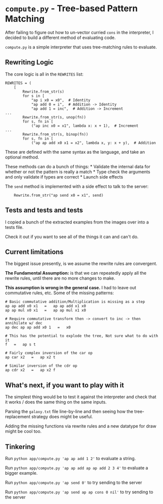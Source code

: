 # `compute.py` - Tree-based Pattern Matching

After failing to figure out how to un-vector curried `cons` in the interpreter,
I decided to build a different method of evaluating code.

`compute.py` is a simple interpreter that uses tree-matching rules to evaluate.

## Rewriting Logic

The core logic is all in the `REWRITES` list:
```
REWRITES = (
    [
        Rewrite.from_str(s)
        for s in [
            "ap i x0 = x0",  # Identity
            "ap add 0 = i",  # Addition -> Identity
            "ap add 1 = inc",  # Addition -> Increment
...
        Rewrite.from_str(s, unop(fn))
        for s, fn in [
            ("ap inc x0 = x1", lambda x: x + 1),  # Increment
...
        Rewrite.from_str(s, binop(fn))
        for s, fn in [
            ("ap ap add x0 x1 = x2", lambda x, y: x + y),  # Addition
```

These are defined with the same syntax as the language, and take an optional method.

These methods can do a bunch of things:
    * Validate the internal data for whether or not the pattern is really a match
    * Type check the arguments and only validate if types are correct
    * Launch side effects

The `send` method is implemented with a side effect to talk to the server:
```
    Rewrite.from_str("ap send x0 = x1", send)
```

## Tests and tests and tests

I copied a bunch of the extracted examples from the images over into a tests file.

Check it out if you want to see all of the things it can and can't do.

## Current limitations

The biggest issue presently, is we assume the rewrite rules are convergent.

**The Fundamental Assumption:** is that we can repeatedly apply all the rewrite rules,
until there are no more changes to make.


**This assumption is wrong in the general case.**
I had to leave out commutative rules, etc.  Some of the missing patterns:
```
# Basic commutative addition/Multiplication is missing as a step
ap ap add x0 x1   =   ap ap add x1 x0
ap ap mul x0 x1   =   ap ap mul x1 x0

# Require commutative transform then -> convert to inc -> then annihilate w/ dec
ap dec ap ap add x0 1   =   x0

# This has the potential to explode the tree, Not sure what to do with it
f   =   ap s t

# Fairly complex inversion of the car op
ap car x2   =   ap x2 t

# Similar inversion of the cdr op
ap cdr x2   =   ap x2 f
```

## What's next, if you want to play with it

The simplest thing would be to test it against the interpreter and check that it works / does the same thing on the same inputs.

Parsing the `galaxy.txt` file line-by-line and then seeing how the tree-replacement strategy does might be useful.

Adding the missing functions via rewrite rules and a new datatype for draw might be cool too.

## Tinkering

Run `python app/compute.py 'ap ap add 1 2'` to evaluate a string.

Run `python app/compute.py 'ap ap add ap ap add 2 3 4'` to evaluate a bigger example.

Run `python app/compute.py 'ap send 0'` to try sending to the server

Run `python app/compute.py 'ap send ap ap cons 0 nil'` to try sending to the server